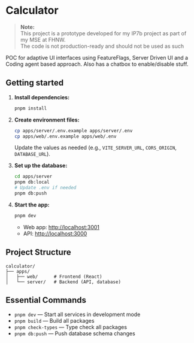 # Calculator

> **Note:**  
> This project is a prototype developed for my IP7b project as part of my MSE at FHNW.  
> The code is not production-ready and should not be used as such

POC for adaptive UI interfaces using FeatureFlags, Server Driven UI and a Coding agent based approach.
Also has a chatbox to enable/disable stuff.

## Getting started

1. **Install dependencies:**
   ```bash
   pnpm install
   ```

2. **Create environment files:**
   ```bash
   cp apps/server/.env.example apps/server/.env
   cp apps/web/.env.example apps/web/.env
   ```
   Update the values as needed (e.g., `VITE_SERVER_URL`, `CORS_ORIGIN`, `DATABASE_URL`).

3. **Set up the database:**
   ```bash
   cd apps/server
   pnpm db:local
   # Update .env if needed
   pnpm db:push
   ```

4. **Start the app:**
   ```bash
   pnpm dev
   ```
   - Web app: [http://localhost:3001](http://localhost:3001)
   - API: [http://localhost:3000](http://localhost:3000)

## Project Structure

```
calculator/
├── apps/
│   ├── web/      # Frontend (React)
│   └── server/   # Backend (API, database)
```

## Essential Commands

- `pnpm dev` — Start all services in development mode
- `pnpm build` — Build all packages
- `pnpm check-types` — Type check all packages
- `pnpm db:push` — Push database schema changes
